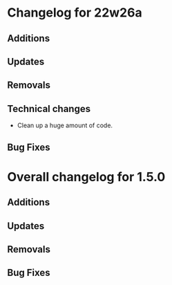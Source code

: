 # Changelog for 22w26a

## Additions

## Updates

## Removals

## Technical changes

- Clean up a huge amount of code.

## Bug Fixes

# Overall changelog for 1.5.0

## Additions

## Updates

## Removals

## Bug Fixes
